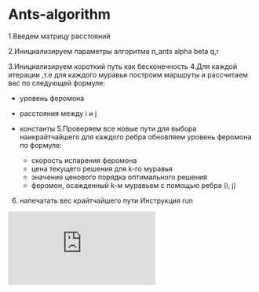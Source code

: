 # Ants-algorithm
1.Введем матрицу расстояний

2.Инициализируем параметры алгоритма n_ants alpha beta q,r

3.Инициализируем короткий путь как бесконечность
4.Для каждой итерации ,т.е для каждого муравья построим маршруты и рассчитаем вес по следующей формуле:

- уровень феромона
- расстояния между i и j
- константы
5.Проверяем все новые пути для выбора наикрайтчайшего 
  для каждого ребра обновляем уровень феромона по формуле:
  
  - скорость испарения феромона
  - цена текущего решения для k-го муравья
  - значение ценового порядка оптимального решения
  - феромон, осажденный k-м муравьем с помощью ребра (i, j)
6. напечатать вес крайтчайшего пути 
Инструкция 
run



![equation](https://latex.codecogs.com/gif.latex?%5Cbegin%7Bpmatrix%7D%20%26%20%5C%5C%20%26%20%5Cend%7Bpmatrix%7D)
